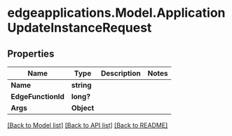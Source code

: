 # edgeapplications.Model.ApplicationUpdateInstanceRequest

## Properties

Name | Type | Description | Notes
------------ | ------------- | ------------- | -------------
**Name** | **string** |  | 
**EdgeFunctionId** | **long?** |  | 
**Args** | **Object** |  | 

[[Back to Model list]](../README.md#documentation-for-models) [[Back to API list]](../README.md#documentation-for-api-endpoints) [[Back to README]](../README.md)

